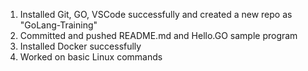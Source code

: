 1. Installed Git, GO, VSCode successfully and created a new repo as "GoLang-Training" <br />
2. Committed and pushed README.md and Hello.GO sample program <br />
3. Installed Docker successfully <br /> 
4. Worked on basic Linux commands <br />
